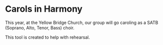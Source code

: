 Carols in Harmony
=================

This year, at the Yellow Bridge Church,
our group will go caroling as a SATB (Soprano, Alto, Tenor, Bass) choir.

This tool is created to help with rehearsal.



